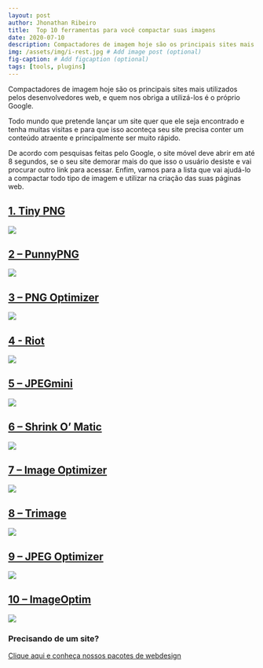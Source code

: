 ```yaml
---
layout: post
author: Jhonathan Ribeiro
title:  Top 10 ferramentas para você compactar suas imagens
date: 2020-07-10
description: Compactadores de imagem hoje são os principais sites mais utilizados pelos desenvolvedores web, e quem nos obriga a utilizá-los é o próprio Google.
img: /assets/img/i-rest.jpg # Add image post (optional)
fig-caption: # Add figcaption (optional)
tags: [tools, plugins]
---
```

Compactadores de imagem hoje são os principais sites mais utilizados pelos desenvolvedores web, e quem nos obriga a utilizá-los é o próprio Google.

Todo mundo que pretende lançar um site quer que ele seja encontrado e tenha muitas visitas e para que isso aconteça seu site precisa conter um conteúdo atraente e principalmente ser muito rápido.

De acordo com pesquisas feitas pelo Google, o site móvel deve abrir em até 8 segundos, se o seu site demorar mais do que isso o usuário desiste e vai procurar outro link para acessar. Enfim, vamos para a lista que vai ajudá-lo a compactar todo tipo de imagem e utilizar na criação das suas páginas web.

## [1. Tiny PNG](https://tinypng.com/)

![](https://i2.wp.com/www.upmasters.com/wp-content/uploads/2018/03/1-tinypng.jpg?w=625&ssl=1)

## [2 – PunnyPNG](http://www.punypng.com/)

![](https://i0.wp.com/www.upmasters.com/wp-content/uploads/2018/03/2-punnypng.jpg?w=625&ssl=1)

## [3 – PNG Optimizer](http://psydk.org/pngoptimizer)

![](https://i2.wp.com/www.upmasters.com/wp-content/uploads/2018/03/3-png-optimizer.jpg?w=625&ssl=1)

## [4 - Riot](https://riot-optimizer.com/)

![](https://i0.wp.com/www.upmasters.com/wp-content/uploads/2018/03/4-riot1.jpg?w=625&ssl=1)

## [5 – JPEGmini](https://www.jpegmini.com/)

![](https://i2.wp.com/www.upmasters.com/wp-content/uploads/2018/03/5-jpegmini.jpg?w=625&ssl=1)

## [6 – Shrink O’ Matic](https://jhonathanribeiro.netlify.app/artigo-10-ferramentas-para-voce-compactar-suas-imagens/)

![](https://i0.wp.com/www.upmasters.com/wp-content/uploads/2018/03/6-shrink-o-matic.jpg?w=625&ssl=1)

## [7 – Image Optimizer](http://www.imageoptimizer.net/Pages/Home.aspx)

![](https://i2.wp.com/www.upmasters.com/wp-content/uploads/2018/03/7-image-optimizer.jpg?w=625&ssl=1)

## [8 – Trimage](https://trimage.org/)

![](https://i1.wp.com/www.upmasters.com/wp-content/uploads/2018/03/8-trimage.jpg?w=625&ssl=1)

## [9 – JPEG Optimizer](http://jpeg-optimizer.com/)

![](https://i1.wp.com/www.upmasters.com/wp-content/uploads/2018/03/9-jpeg-optimizer.jpg?w=625&ssl=1)

## [10 – ImageOptim](https://imageoptim.com/mac)

![](https://i2.wp.com/www.upmasters.com/wp-content/uploads/2018/03/10-imageoptim.jpg?w=625&ssl=1)

### Precisando de um site?

[Clique aqui e conheça nossos pacotes de webdesign](https://cleandesign.netlify.app/)




